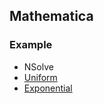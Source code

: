 ## Mathematica

### Example
- NSolve
 - [Uniform](./file/nsolve.md)
 - [Exponential](./file/exponential.nb)
